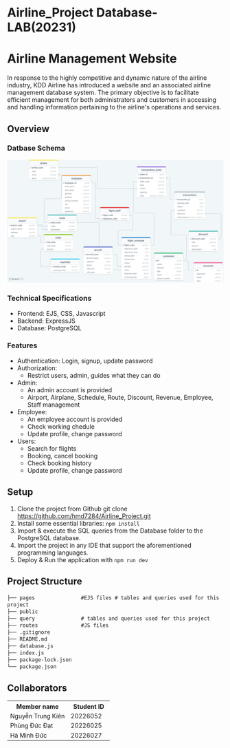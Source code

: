 # Airline_Project Database-LAB(20231)

# Airline Management Website

In response to the highly competitive and dynamic nature of the airline
industry, KDD Airline has introduced a website and an associated airline
management database system. The primary objective is to facilitate efficient
management for both administrators and customers in accessing and handling
information pertaining to the airline's operations and services.

## Overview

### Datbase Schema

![Architecture](https://github.com/hmd7284/Airline_Project/blob/main/query/Relational_Model.png)

### Technical Specifications

- Frontend: EJS, CSS, Javascript
- Backend: ExpressJS
- Database: PostgreSQL

### Features

- Authentication: Login, signup, update password
- Authorization:
  - Restrict users, admin, guides what they can do
- Admin:
  - An admin account is provided
  - Airport, Airplane, Schedule, Route, Discount, Revenue, Employee, Staff
    management
- Employee:
  - An employee account is provided
  - Check working chedule
  - Update profile, change password
- Users:
  - Search for flights
  - Booking, cancel booking
  - Check booking history
  - Update profile, change password

## Setup

1. Clone the project from Github git clone
   https://github.com/hmd7284/Airline_Project.git
2. Install some essential libraries: `npm install`
3. Import & execute the SQL queries from the Database folder to the PostgreSQL
   database.
4. Import the project in any IDE that support the aforementioned programming
   languages.
5. Deploy & Run the application with `npm run dev`

## Project Structure

    ├── pages               #EJS files # tables and queries used for this project
    ├── public
    ├── query               # tables and queries used for this project
    ├── routes              #JS files
    ├── .gitignore
    ├── README.md
    ├── database.js
    ├── index.js
    ├── package-lock.json
    └── package.json

## Collaborators

<table>
    <tbody>
        <tr>
            <th align="center">Member name</th>
            <th align="center">Student ID</th>
        </tr>
        <tr>
            <td>Nguyễn Trung Kiên</td>
            <td align="center"> 20226052&nbsp;&nbsp;&nbsp;</td>
        </tr>
        <tr>
            <td>Phùng Đức Đạt</td>
            <td align="center"> 20226025&nbsp;&nbsp;&nbsp;</td>
        </tr>
        <tr>
            <td>Hà Minh Đức</td>
            <td align="center"> 20226027&nbsp;&nbsp;&nbsp;</td>
        </tr>
    </tbody>
</table>
